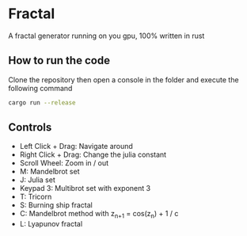 
# Fractal

A fractal generator running on you gpu, 100% written in rust


## How to run the code

Clone the repository then open a console in the folder and execute the following command

```bash
cargo run --release
```

## Controls

- Left Click + Drag: Navigate around
- Right Click + Drag: Change the julia constant
- Scroll Wheel: Zoom in / out
- M: Mandelbrot set
- J: Julia set
- Keypad 3: Multibrot set with exponent 3
- T: Tricorn
- S: Burning ship fractal
- C: Mandelbrot method with z<sub>n+1</sub> = cos(z<sub>n</sub>) + 1 / c
- L: Lyapunov fractal
